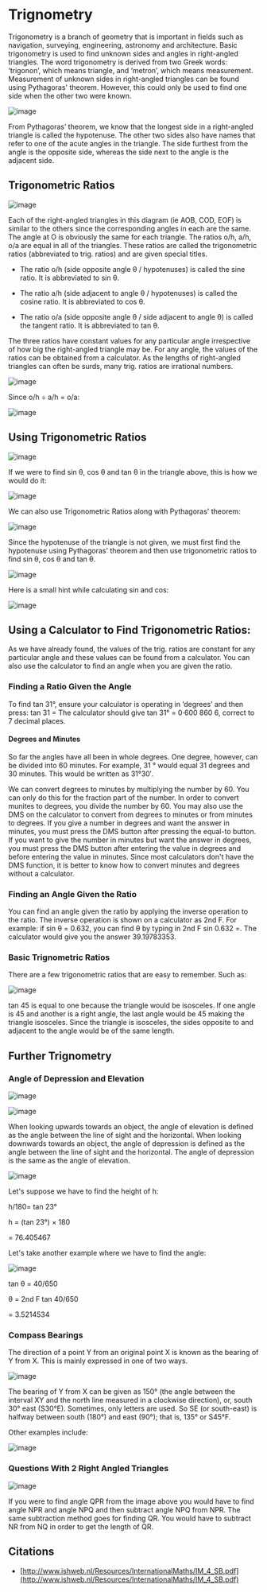 # Trignometry

Trigonometry is a branch of geometry that is important in fields such as navigation, surveying, engineering, astronomy and architecture. Basic trigonometry is used to find unknown sides and angles in right-angled triangles. The word trigonometry is derived from two Greek words: ‘trigonon’, which means triangle, and ‘metron’, which means measurement. Measurement of unknown sides in right-angled triangles can be found using Pythagoras' theorem. However, this could only be used to find one side when the other two were known.

![image](https://user-images.githubusercontent.com/66630745/84338974-10f5ce00-abbb-11ea-8c89-776a88a8b636.png)

From Pythagoras’ theorem, we know that the longest side in a right-angled triangle is called the hypotenuse. The other two sides also have names that refer to one of the acute angles in the triangle. The side furthest from the angle is the opposite side, whereas the side next to the angle is the adjacent side.

## Trigonometric Ratios

![image](https://user-images.githubusercontent.com/66630745/84339370-f112da00-abbb-11ea-9c36-996839e3fdd5.png)

Each of the right-angled triangles in this diagram (ie AOB, COD, EOF) is similar to the others since the corresponding angles in each are the same. The angle at O is obviously the same for each triangle. The ratios o/h, a/h, o/a are equal in all of the triangles. These ratios are called the trigonometric ratios (abbreviated to trig. ratios) and are given special titles. 

- The ratio o/h (side opposite angle θ / hypotenuses) is called the sine ratio. It is abbreviated to sin θ. 

- The ratio a/h (side adjacent to angle θ / hypotenuses) is called the cosine ratio. It is abbreviated to cos θ. 

- The ratio o/a (side opposite angle θ / side adjacent to angle θ) is called the tangent ratio. It is abbreviated to tan θ. 

The three ratios have constant values for any particular angle irrespective of how big the right-angled triangle may be. For any angle, the values of the ratios can be obtained from a calculator. As the lengths of right-angled triangles can often be surds, many trig. ratios are irrational numbers.

![image](https://user-images.githubusercontent.com/66630745/84340981-a1cea880-abbf-11ea-8bf9-adc8aab0ea3e.png)

Since o/h ÷ a/h = o/a:

![image](https://user-images.githubusercontent.com/66630745/84341031-c7f44880-abbf-11ea-92fd-f20d97b78b40.png)

## Using Trigonometric Ratios

![image](https://user-images.githubusercontent.com/66630745/84341227-389b6500-abc0-11ea-8f7b-ba64be9dddf1.png)

If we were to find  sin θ, cos θ and tan θ in the triangle above, this is how we would do it:

![image](https://user-images.githubusercontent.com/66630745/84341280-5799f700-abc0-11ea-9fcc-02e960f94e1b.png)

We can also use Trigonometric Ratios along with Pythagoras' theorem:

![image](https://user-images.githubusercontent.com/66630745/84341350-7e582d80-abc0-11ea-80ba-1a8918220041.png)

Since the hypotenuse of the triangle is not given, we must first find the hypotenuse using Pythagoras' theorem and then use trigonometric ratios to find sin θ, cos θ and tan θ.

![image](https://user-images.githubusercontent.com/66630745/84341420-a6479100-abc0-11ea-8781-4103ea82794a.png)

Here is a small hint while calculating sin and cos:

![image](https://user-images.githubusercontent.com/66630745/84341597-20781580-abc1-11ea-878f-448f6737677d.png)

## Using a Calculator to Find Trigonometric Ratios:

As we have already found, the values of the trig. ratios are constant for any particular angle and
these values can be found from a calculator. You can also use the calculator to find an angle when you are given the ratio.

### Finding a Ratio Given the Angle

To find tan 31°, ensure your calculator is operating in ‘degrees’ and then press:
tan 31 = 
The calculator should give tan 31° = 0·600 860 6, correct to 7 decimal places.

#### Degrees and Minutes

So far the angles have all been in whole degrees. One degree, however, can be divided into 60 minutes. For example, 31 ° would equal 31 degrees and 30 minutes. This would be written as 31°30′.

We can convert degrees to minutes by multiplying the number by 60. You can only do this for the fraction part of the number. In order to convert munites to degrees, you divide the number by 60. You may also use the DMS on the calculator to convert from degrees to minutes or from minutes to degrees. If you give a number in degrees and want the answer in minutes, you must press the DMS button after pressing the equal-to button. If you want to give the number in minutes but want the answer in degrees, you must press the DMS button after entering the value in degrees and before entering the value in minutes. Since most calculators don't have the DMS function, it is better to know how to convert minutes and degrees without a calculator.

### Finding an Angle Given the Ratio

You can find an angle given the ratio by applying the inverse operation to the ratio. The inverse operation is shown on a calculator as 2nd F. For example: if sin θ = 0.632, you can find θ by typing in 2nd F sin 0.632 =. The calculator would give you the answer 39.19783353.

### Basic Trignometric Ratios

There are a few trigonometric ratios that are easy to remember. Such as:

![image](https://user-images.githubusercontent.com/66630745/84346173-004e5380-abcd-11ea-9b5a-2a0c83dac1c9.png)

tan 45 is equal to one because the triangle would be isosceles. If one angle is 45 and another is a right angle, the last angle would be 45 making the triangle isosceles. Since the triangle is isosceles, the sides opposite to and adjacent to the angle would be of the same length. 

## Further Trignometry

### Angle of Depression and Elevation

![image](https://user-images.githubusercontent.com/66630745/84347332-dcd8d800-abcf-11ea-9c63-cf19a855072c.png)

![image](https://user-images.githubusercontent.com/66630745/84347337-e2362280-abcf-11ea-91e8-ec99b1806344.png)

When looking upwards towards an object, the angle of elevation is defined as the angle between the line of sight and the horizontal. When looking downwards towards an object, the angle of depression is defined as the angle between the line of sight and the horizontal. The angle of depression is the same as the angle of elevation.

![image](https://user-images.githubusercontent.com/66630745/84347493-5cff3d80-abd0-11ea-80e9-89c9b8928380.png)

Let's suppose we have to find the height of h:

h/180= tan 23°

h = (tan 23°) × 180

= 76.405467

Let's take another example where we have to find the angle:

![image](https://user-images.githubusercontent.com/66630745/84347612-a780ba00-abd0-11ea-8909-ac155fa17232.png)

tan θ = 40/650

θ = 2nd F tan 40/650

= 3.5214534

### Compass Bearings

The direction of a point Y from an original point X is known as the bearing of Y from X. This is mainly expressed in one of two ways.

![image](https://user-images.githubusercontent.com/66630745/84347987-8ff60100-abd1-11ea-8e5d-c05798fa19e6.png)

The bearing of Y from X can be given as 150° (the angle between the interval XY and the north line measured in a clockwise direction), or, south 30° east (S30°E). Sometimes, only letters are used. So SE (or south-east) is halfway between south (180°) and east (90°); that is, 135° or S45°F.

Other examples include:

![image](https://user-images.githubusercontent.com/66630745/84348009-9be1c300-abd1-11ea-83a7-1be348c4f696.png)

### Questions With 2 Right Angled Triangles

![image](https://user-images.githubusercontent.com/66630745/84348297-3b06ba80-abd2-11ea-9e1b-b7e69d2bdc39.png)

If you were to find angle QPR from the image above you would have to find angle NPR and angle NPQ and then subtract angle NPQ from NPR. The same subtraction method goes for finding QR. You would have to subtract NR from NQ in order to get the length of QR.

## Citations

- [http://www.ishweb.nl/Resources/InternationalMaths/IM_4_SB.pdf](http://www.ishweb.nl/Resources/InternationalMaths/IM_4_SB.pdf)
